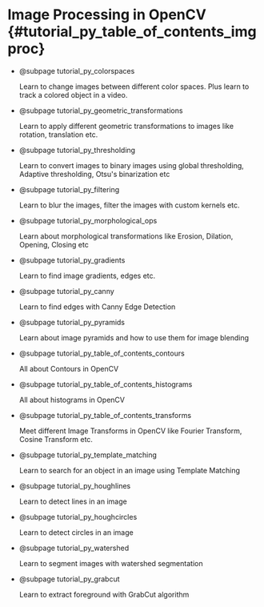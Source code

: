 # Image Processing in OpenCV {#tutorial_py_table_of_contents_imgproc}
- @subpage tutorial_py_colorspaces

  Learn to change images between different color spaces.
  Plus learn to track a colored object in a video.

- @subpage tutorial_py_geometric_transformations

  Learn to apply different geometric transformations to images like rotation, translation etc.

- @subpage tutorial_py_thresholding

  Learn to convert images to binary images using global thresholding, Adaptive thresholding, Otsu's binarization etc

- @subpage tutorial_py_filtering

  Learn to blur the images, filter the images with custom kernels etc.

- @subpage tutorial_py_morphological_ops

  Learn about morphological transformations like Erosion, Dilation, Opening, Closing etc

- @subpage tutorial_py_gradients

  Learn to find image gradients, edges etc.

- @subpage tutorial_py_canny

  Learn to find edges with Canny Edge Detection

- @subpage tutorial_py_pyramids

  Learn about image pyramids and how to use them for image blending

- @subpage tutorial_py_table_of_contents_contours

  All about Contours in OpenCV

- @subpage tutorial_py_table_of_contents_histograms

  All about histograms in OpenCV

- @subpage tutorial_py_table_of_contents_transforms

  Meet different Image Transforms in OpenCV like Fourier Transform, Cosine Transform etc.

- @subpage tutorial_py_template_matching

  Learn to search for an object in an image using Template Matching

- @subpage tutorial_py_houghlines

    Learn to detect lines in an image

-   @subpage tutorial_py_houghcircles

    Learn to detect circles in an image

-   @subpage tutorial_py_watershed

    Learn to segment images with watershed segmentation

-   @subpage tutorial_py_grabcut

    Learn to extract foreground with GrabCut algorithm
